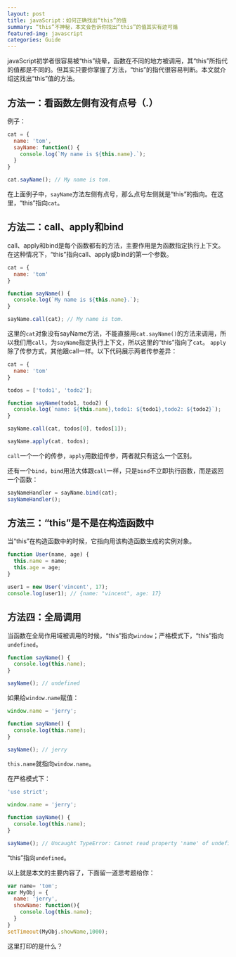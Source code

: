 ```yaml
---
layout: post
title: javaScript：如何正确找出“this”的值
summary: “this”不神秘，本文会告诉你找出“this”的值其实有迹可循
featured-img: javascript
categories: Guide
---
```


javaScript初学者很容易被“this”绕晕，函数在不同的地方被调用，其“this”所指代的值都是不同的。但其实只要你掌握了方法，“this”的指代很容易判断。本文就介绍这找出“this”值的方法。

## 方法一：看函数左侧有没有点号（.）

例子：

```javascript
cat = {
  name: 'tom',
  sayName: function() {
    console.log(`My name is ${this.name}.`);
  }
}

cat.sayName(); // My name is tom.
```

在上面例子中，`sayName`方法左侧有点号，那么点号左侧就是“this”的指向。在这里，“this”指向`cat`。

## 方法二：call、apply和bind

call、apply和bind是每个函数都有的方法，主要作用是为函数指定执行上下文。在这种情况下，“this”指向call、apply或bind的第一个参数。

```javascript
cat = {
  name: 'tom'
}

function sayName() {
  console.log(`My name is ${this.name}.`);
}

sayName.call(cat); // My name is tom.
```
这里的`cat`对象没有sayName方法，不能直接用`cat.sayName()`的方法来调用，所以我们用`call`，为`sayName`指定执行上下文，所以这里的“this”指向了`cat`。
`apply`除了传参方式，其他跟call一样。以下代码展示两者传参差异：

```javascript
cat = {
  name: 'tom'
}

todos = ['todo1', 'todo2'];

function sayName(todo1, todo2) {
  console.log(`name: ${this.name},todo1: ${todo1},todo2: ${todo2}`);
}

sayName.call(cat, todos[0], todos[1]);

sayName.apply(cat, todos);
```

`call`一个一个的传参，`apply`用数组传参，两者就只有这么一个区别。

还有一个`bind`，`bind`用法大体跟`call`一样，只是`bind`不立即执行函数，而是返回一个函数：

```javascript
sayNameHandler = sayName.bind(cat);
sayNameHandler();
```

## 方法三：“this”是不是在构造函数中

当“this”在构造函数中的时候，它指向用该构造函数生成的实例对象。

```javascript
function User(name, age) {
  this.name = name;
  this.age = age;
}

user1 = new User('vincent', 17);
console.log(user1); // {name: "vincent", age: 17}
```

## 方法四：全局调用

当函数在全局作用域被调用的时候，“this”指向`window`；严格模式下，“this”指向`undefined`。

```javascript
function sayName() {
  console.log(this.name);
}

sayName(); // undefined
```

如果给`window.name`赋值：

```javascript
window.name = 'jerry';

function sayName() {
  console.log(this.name);
}

sayName(); // jerry
```

`this.name`就指向`window.name`。

在严格模式下：

```javascript
'use strict';

window.name = 'jerry';

function sayName() {
  console.log(this.name);
}

sayName(); // Uncaught TypeError: Cannot read property 'name' of undefined
```

“this”指向`undefined`。

以上就是本文的主要内容了，下面留一道思考题给你：

```javascript
var name= 'tom';
var MyObj = {
  name: 'jerry',
  showName: function(){
    console.log(this.name);
  }
}
setTimeout(MyObj.showName,1000);
```

这里打印的是什么？